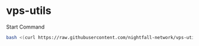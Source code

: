 # vps-utils


Start Command
```sh
bash <(curl https://raw.githubusercontent.com/nightfall-network/vps-utils/main/setup.sh)
```
